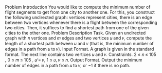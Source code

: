 Problem Introduction
You would like to compute the minimum number of flight segments to get from one city to another one. For
this, you construct the following undirected graph: vertices represent cities, there is an edge between two
vertices whenever there is a flight between the corresponding two cities. Then, it suffices to find a shortest
path from one of the given cities to the other one.
Problem Description
Task. Given an undirected graph with 𝑛 vertices and 𝑚 edges and two vertices 𝑢 and 𝑣, compute the length
of a shortest path between 𝑢 and 𝑣 (that is, the minimum number of edges in a path from 𝑢 to 𝑣).
Input Format. A graph is given in the standard format. The next line contains two vertices 𝑢 and 𝑣.
Constraints. 2 ≤ 𝑛 ≤ 105
, 0 ≤ 𝑚 ≤ 105
, 𝑢 ̸= 𝑣, 1 ≤ 𝑢, 𝑣 ≤ 𝑛.
Output Format. Output the minimum number of edges in a path from 𝑢 to 𝑣, or −1 if there is no path.
